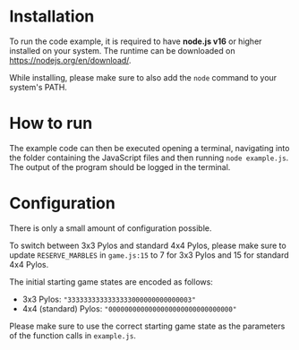 # Installation

To run the code example, it is required to have **node.js v16** or higher installed on your system. The runtime can be downloaded on https://nodejs.org/en/download/.

While installing, please make sure to also add the `node` command to your system's PATH.

# How to run

The example code can then be executed opening a terminal, navigating into the folder containing the JavaScript files and then running `node example.js`.
The output of the program should be logged in the terminal.

# Configuration

There is only a small amount of configuration possible.

To switch between 3x3 Pylos and standard 4x4 Pylos, please make sure to update `RESERVE_MARBLES` in `game.js:15` to 7 for 3x3 Pylos and 15 for standard 4x4 Pylos.

The initial starting game states are encoded as follows:

- 3x3 Pylos: `"3333333333333333000000000000003"`
- 4x4 (standard) Pylos: `"0000000000000000000000000000000"`

Please make sure to use the correct starting game state as the parameters of the function calls in `example.js`.
